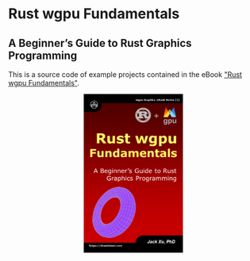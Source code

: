 # Rust wgpu Fundamentals 
## A Beginner’s Guide to Rust Graphics Programming

This is a source code of example projects contained in the eBook ["Rust wgpu Fundamentals"](https://www.amazon.com/exec/obidos/ASIN/B0CG6KTWTW/unicadinccom-20). 

<p align="center">
<a href="https://drxudotnet.com"><img src="assets/cover.png" width="200" height="320"></a>
</p>


